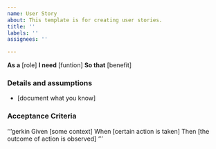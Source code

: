 ```yaml
---
name: User Story
about: This template is for creating user stories.
title: ''
labels: ''
assignees: ''

---
```


**As a** [role]
**I need** [funtion]
**So that** [benefit]

### Details and assumptions
* [document what you know]

### Acceptance Criteria

‘’’gerkin
Given [some context]
When [certain action is taken]
Then [the outcome of action is observed]
‘’’
